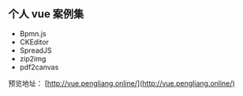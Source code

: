 ## 个人 vue 案例集

- Bpmn.js
- CKEditor
- SpreadJS
- zip2img
- pdf2canvas

预览地址： [http://vue.pengliang.online/](http://vue.pengliang.online/)
